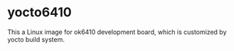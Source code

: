 yocto6410
=========

This a Linux image for ok6410 development board, which is customized by yocto build system.
